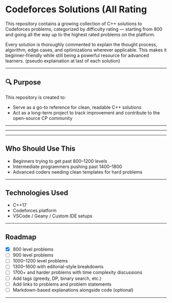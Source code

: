 # Codeforces Solutions (All Rating

This repository contains a growing collection of C++ solutions to Codeforces problems, categorized by difficulty rating — starting from 800 and going all the way up to the highest rated problems on the platform.


Every solution is thoroughly commented to explain the thought process, algorithm, edge cases, and optimizations wherever applicable. This makes it beginner-friendly while still being a powerful resource for advanced learners. (pseudo explaination at last of each solution)

---

## 🔍 Purpose

This repository is created to:

- Serve as a go-to reference for clean, readable C++ solutions
- Act as a long-term project to track improvement and contribute to the open-source CP community





------------------------------------------------------------------------------------------------------------------------


----------------------------------------------------------------------------------------------------------------------------




---

##  Who Should Use This

- Beginners trying to get past 800–1200 levels
- Intermediate programmers pushing past 1400–1800
- Advanced coders needing clean templates for hard problems

---

##  Technologies Used

- C++17
- Codeforces platform
- VSCode / Geany / Custom IDE setups

---

##  Roadmap

- [x] 800 level problems
- [ ] 900 level problems
- [ ] 1000–1200 level problems
- [ ] 1300–1600 with editorial-style breakdowns
- [ ] 1700+ and harder problems with time complexity discussions
- [ ] Add tags (greedy, DP, binary search, etc.)
- [ ] Add links to problems and problem statements
- [ ] Markdown-based explanations alongside code (optional)

---





